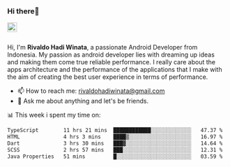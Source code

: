 ### Hi there👋
<a href="https://www.linkedin.com/in/rivaldohadiwinata/">
  <img align="left" alt="Rivaldo's LinkedIN" width="22px" src="https://upload.wikimedia.org/wikipedia/commons/8/81/LinkedIn_icon.svg" />
</a>

<br/>
<br/>

Hi, I'm **Rivaldo Hadi Winata**, a passionate Android Developer from Indonesia. 
My passion as android developer lies with dreaming up ideas and making them come true reliable performance. 
I really care about the apps architecture and the performance of the applications that I make with the aim of creating the best user experience in terms of performance.

- 📫 How to reach me: [rivaldohadiwinata@gmail.com](mailto:rivaldohadiwinata@gmail.com)
- 💬 Ask me about anything and let's be friends.

📊 This week i spent my time on:


<!--START_SECTION:waka-->

```txt
TypeScript        11 hrs 21 mins  ████████████░░░░░░░░░░░░░   47.37 %
HTML              4 hrs 3 mins    ████▒░░░░░░░░░░░░░░░░░░░░   16.97 %
Dart              3 hrs 30 mins   ███▓░░░░░░░░░░░░░░░░░░░░░   14.64 %
SCSS              2 hrs 57 mins   ███░░░░░░░░░░░░░░░░░░░░░░   12.31 %
Java Properties   51 mins         █░░░░░░░░░░░░░░░░░░░░░░░░   03.59 %
```

<!--END_SECTION:waka-->


<!--- 🔭 I’m currently working on Management Order Depot Acun -->

<!--
**rivaldotjioe/rivaldotjioe** is a ✨ _special_ ✨ repository because its `README.md` (this file) appears on your GitHub profile.

Here are some ideas to get you started:

- 🔭 I’m currently working on ...
- 🌱 I’m currently learning ...
- 👯 I’m looking to collaborate on ...
- 🤔 I’m looking for help with ...
- 💬 Ask me about ...
- 📫 How to reach me: ...
- 😄 Pronouns: ...
- ⚡ Fun fact: ...
-->

